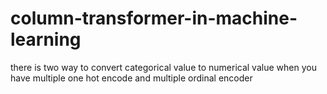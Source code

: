 # column-transformer-in-machine-learning
there is two  way to convert categorical value to numerical value when you have multiple one hot encode and multiple ordinal encoder

